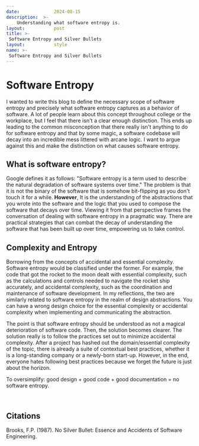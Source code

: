 ```yaml
---
date:             2024-08-15
description:  >-
    Understanding what software entropy is.
layout:           post
title: >-
 Software Entropy and Silver Bullets
layout:           style
name: >-
 Software Entropy and Silver Bullets
---
```

# Software Entropy 

I wanted to write this blog to define the necessary scope of software entropy and precisely what software entropy captures as a behavior of software. A lot of people learn about this concept throughout college or the workplace, but I feel that there isn't a clear enough distinction. This ends up leading to the common misconception that there really isn't anything to do for software entropy and that by some magic, a software codebase will decay into an incredible mess littered with arcane logic. I want to argue against this and make the distinction on what causes software entropy.

## What is software entropy? 

Google defines it as follows: "Software entropy is a term used to describe the natural degradation of software systems over time." The problem is that it is not the binary of the software that is somehow bit-flipping as you don't touch it for a while. **However**, It is the understanding of the abstractions that you wrote into the software and the logic that you used to compose the software that decays over time. Viewing it from that perspective frames the conversation of dealing with software entropy in a pragmatic way. There are practical strategies that can combat the decay of understanding the software that has been built up over time, empowering us to take control.

## Complexity and Entropy

Borrowing from the concepts of accidental and essential complexity. Software entropy would be classified under the former. For example, the code that got the rocket to the moon dealt with essential complexity, such as the calculations and controls needed to navigate the rocket ship accurately, and accidental complexity, such as the coordination and maintenance of software development. In my reflections, the two are similarly related to software entropy in the realm of design abstractions. You can have a wrong design choice for the essential complexity or accidental complexity when implementing and communicating the abstraction.

The point is that software entropy should be understood as not a magical deterioration of software code. Then, the solution becomes clearer. The solution really is to follow the practices set out to minimize accidental complexity. After a project has hashed out the domain/essential complexity of the topic, there is already a suite of contextual best practices, whether it is a long-standing company or a newly-born start-up. However, in the end, everyone hates following best practices because we forget the future is just about the horizon.

To oversimplify: good design + good code + good documentation = no software entropy.

<br/>

## Citations

Brooks, F.P. (1987). No Silver Bullet: Essence and Accidents of Software Engineering.
